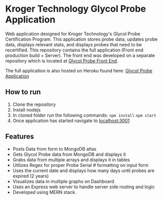 # Kroger Technology Glycol Probe Application

Web application designed for Kroger Technology's Glycol Probe Certification Program.
This application stores probe data, updates probe data, displays relevant stats, and displays probes that need to be recertified. This repository contains the full application (Front end production build + Server). The front end was developed on a separate repository which is located at [Glycol Probe Front End](https://github.com/Jbveas01/glycol-probe-certification-frontend).

The full application is also hosted on Heroku found here: [Glycol Probe Application](https://ancient-hollows-84500.herokuapp.com/)

## How to run

1. Clone the repository
2. Install nodejs
3. In cloned folder run the following commands:
   `npm install`
   `npm start`
4. Once application has started navigate to [localhost:3001](localhost:3001)

## Features

- Posts Data from form to MongoDB atlas
- Gets Glycol Probe data from MongoDB and displays it
- Grabs data from multiple arrays and displays it in tables
- Utilizes Regex for proper Probe Serial # formatting on input form
- Uses the current date and displays how many days until probes are expired (2 years)
- Visualizes data in multiple graphs on Dashboard
- Uses an Express web server to handle server side routing and logic
- Developed using MERN stack.
